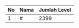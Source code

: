 | No | Nama            | Jumlah Level |
|----|-----------------|--------------|
| 1  | #    |    2399        |

